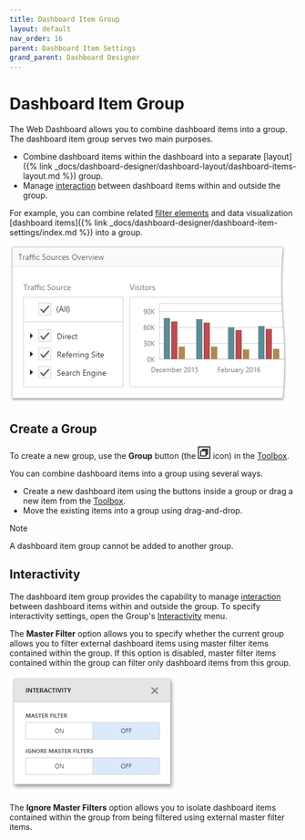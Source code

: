 ```yaml
---
title: Dashboard Item Group
layout: default
nav_order: 16
parent: Dashboard Item Settings
grand_parent: Dashboard Designer
---
```

# Dashboard Item Group
The Web Dashboard allows you to combine dashboard items into a group. The dashboard item group serves two main purposes.
* Combine dashboard items within the dashboard into a separate [layout]({% link _docs/dashboard-designer/dashboard-layout/dashboard-items-layout.md %}) group.
* Manage [interaction](../interactivity.md) between dashboard items within and outside the group.

For example, you can combine related [filter elements](filter-elements.md) and data visualization [dashboard items]({% link _docs/dashboard-designer/dashboard-item-settings/index.md %}) into a group.

![wdd-dashboard-group](/assets/images/dashboards/img125758.png)

## Create a Group
To create a new group, use the **Group** button (the ![wdd-group-icon](/assets/images/dashboards/img125759.png) icon) in the [Toolbox](../ui-elements/toolbox.md).

You can combine dashboard items into a group using several ways.
* Create a new dashboard item using the buttons inside a group or drag a new item from the [Toolbox](../ui-elements/toolbox.md).
* Move the existing items into a group using drag-and-drop.

> [!NOTE]
> A dashboard item group cannot be added to another group.

## Interactivity
The dashboard item group provides the capability to manage [interaction](../interactivity.md) between dashboard items within and outside the group. To specify interactivity settings, open the Group's [Interactivity](../ui-elements/dashboard-item-menu.md) menu.

The **Master Filter** option allows you to specify whether the current group allows you to filter external dashboard items using master filter items contained within the group. If this option is disabled, master filter items contained within the group can filter only dashboard items from this group.

![wdd-group-interactivity](/assets/images/dashboards/img125761.png)

The **Ignore Master Filters** option allows you to isolate dashboard items contained within the group from being filtered using external master filter items.